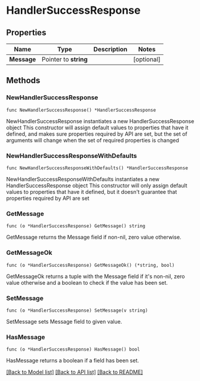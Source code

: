 # HandlerSuccessResponse

## Properties

Name | Type | Description | Notes
------------ | ------------- | ------------- | -------------
**Message** | Pointer to **string** |  | [optional] 

## Methods

### NewHandlerSuccessResponse

`func NewHandlerSuccessResponse() *HandlerSuccessResponse`

NewHandlerSuccessResponse instantiates a new HandlerSuccessResponse object
This constructor will assign default values to properties that have it defined,
and makes sure properties required by API are set, but the set of arguments
will change when the set of required properties is changed

### NewHandlerSuccessResponseWithDefaults

`func NewHandlerSuccessResponseWithDefaults() *HandlerSuccessResponse`

NewHandlerSuccessResponseWithDefaults instantiates a new HandlerSuccessResponse object
This constructor will only assign default values to properties that have it defined,
but it doesn't guarantee that properties required by API are set

### GetMessage

`func (o *HandlerSuccessResponse) GetMessage() string`

GetMessage returns the Message field if non-nil, zero value otherwise.

### GetMessageOk

`func (o *HandlerSuccessResponse) GetMessageOk() (*string, bool)`

GetMessageOk returns a tuple with the Message field if it's non-nil, zero value otherwise
and a boolean to check if the value has been set.

### SetMessage

`func (o *HandlerSuccessResponse) SetMessage(v string)`

SetMessage sets Message field to given value.

### HasMessage

`func (o *HandlerSuccessResponse) HasMessage() bool`

HasMessage returns a boolean if a field has been set.


[[Back to Model list]](../README.md#documentation-for-models) [[Back to API list]](../README.md#documentation-for-api-endpoints) [[Back to README]](../README.md)


